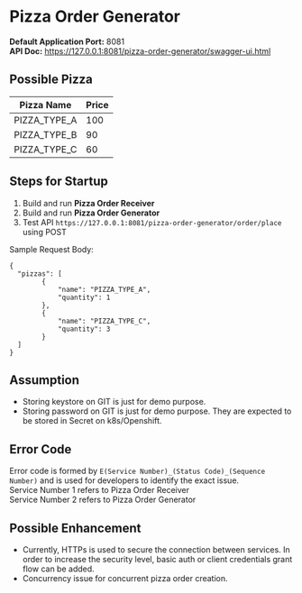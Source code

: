 # Pizza Order Generator

**Default Application Port:** 8081  
**API Doc:** https://127.0.0.1:8081/pizza-order-generator/swagger-ui.html

## Possible Pizza

| Pizza Name | Price |
| ---------- | ----- |
| PIZZA_TYPE_A | 100 |
| PIZZA_TYPE_B | 90 |
| PIZZA_TYPE_C | 60 |

## Steps for Startup

1. Build and run **Pizza Order Receiver**
2. Build and run **Pizza Order Generator**
3. Test API `https://127.0.0.1:8081/pizza-order-generator/order/place` using POST

Sample Request Body:
```
{
  "pizzas": [
        {
            "name": "PIZZA_TYPE_A",
            "quantity": 1
        },
        {
            "name": "PIZZA_TYPE_C",
            "quantity": 3
        }
  ]
}
```

## Assumption

- Storing keystore on GIT is just for demo purpose.
- Storing password on GIT is just for demo purpose. They are expected to be stored in Secret on k8s/Openshift.

## Error Code

Error code is formed by `E(Service Number)_(Status Code)_(Sequence Number)` and is used for developers to identify the exact issue.  
Service Number 1 refers to Pizza Order Receiver  
Service Number 2 refers to Pizza Order Generator

## Possible Enhancement

- Currently, HTTPs is used to secure the connection between services. In order to increase the security level, basic auth or client credentials grant flow can be added.
- Concurrency issue for concurrent pizza order creation.
